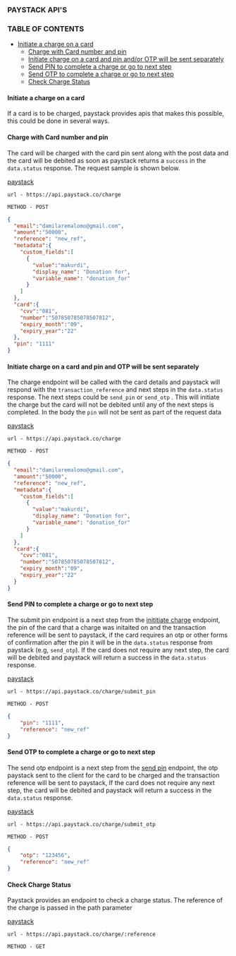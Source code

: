 ### PAYSTACK API'S

### TABLE OF CONTENTS

- [Initiate a charge on a card](#initiate-a-charge-on-a-card)
  - [Charge with Card number and pin](#charge-with-card-number-and-pin)
  - [Initiate charge on a card and pin and/or OTP will be sent separately](#initiate-charge-on-a-card-and-pin-and-otp-will-be-sent-separately)
  - [Send PIN to complete a charge or go to next step](#send-pin-to-complete-a-charge-or-go-to-next-step)
  - [Send OTP to complete a charge or go to next step](#send-otp-to-complete-a-charge-or-go-to-next-step)
  - [Check Charge Status](#check-charge-status)

#### Initiate a charge on a card

If a card is to be charged, paystack provides apis that makes this possible, this could be done in several ways.



#### Charge with Card number and pin

The card will be charged with the card pin sent along with the post data and the card will be debited as soon as paystack returns a `success` in the `data.status` response. The request sample is shown below.

[paystack](https://paystack.com/docs/api/#charge-create)

`url - https://api.paystack.co/charge`

`METHOD - POST`

```json
{
  "email":"damilaremalomo@gmail.com",
  "amount":"50000",
  "reference": "new_ref",
  "metadata":{
    "custom_fields":[
      {
        "value":"makurdi",
        "display_name": "Donation for",
        "variable_name": "donation_for"
      }
    ]
  },
  "card":{
    "cvv":"081",
    "number":"507850785078507812",
    "expiry_month":"09",
    "expiry_year":"22"
  },
  "pin": "1111"
}
```





#### Initiate charge on a card and pin and OTP will be sent separately

The charge endpoint will be called with the card details and paystack will respond with the `transaction_reference` and  next steps in the `data.status` response. The next steps could be `send_pin` or `send_otp` . This will initiate the charge but the card will not be debited until any of the next steps is completed. In the body the `pin` will not be sent as part of the request data

[paystack](https://paystack.com/docs/api/#charge-create)

`url - https://api.paystack.co/charge`

`METHOD - POST`

```json
{
  "email":"damilaremalomo@gmail.com",
  "amount":"50000",
  "reference": "new_ref",
  "metadata":{
    "custom_fields":[
      {
        "value":"makurdi",
        "display_name": "Donation for",
        "variable_name": "donation_for"
      }
    ]
  },
  "card":{
    "cvv":"081",
    "number":"507850785078507812",
    "expiry_month":"09",
    "expiry_year":"22"
  }
}
```





#### Send PIN to complete a charge or go to next step

The submit pin endpoint is a next step from the [inititiate charge](#initiate-charge-on-a-card-and-pin-and-otp-will-be-sent-separately) endpoint, the pin of the card that a charge was initaited on and the transaction reference will be sent to paystack, if the card requires an otp or other forms of confirmation after the pin it will be in the `data.status` response from paystack (e.g, `send_otp`). If the card does not require any next step, the card will be debited and paystack will return a success in the `data.status` response.

[paystack](https://paystack.com/docs/api/#charge-submit-pin)

`url - https://api.paystack.co/charge/submit_pin`

`METHOD - POST`

```json
{
    "pin": "1111",
    "reference": "new_ref"
}
```





#### Send OTP to complete a charge or go to next step

The send otp endpoint is a next step from the [send pin](#send-pin-to-complete-a-charge-or-go-to-next-step) endpoint, the otp paystack sent to the client for the card to be charged and the transaction reference will be sent to paystack, If the card does not require any next step, the card will be debited and paystack will return a success in the `data.status` response.

[paystack](https://paystack.com/docs/api/#charge-submit-otp)

`url - https://api.paystack.co/charge/submit_otp`

`METHOD - POST`

```json
{
    "otp": "123456",
    "reference": "new_ref"
}
```





#### Check Charge Status

Paystack provides an endpoint to check a charge status. The reference of the charge is passed in the path parameter

[paystack](https://paystack.com/docs/api/#charge-check)

`url - https://api.paystack.co/charge/:reference`

`METHOD - GET`